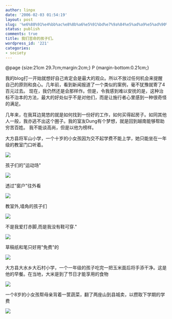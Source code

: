 ```yaml
---
author: linpx
date: '2006-02-03 01:54:19'
layout: post
slug: '%e6%88%91%e4%bb%ac%e8%8b%a6%e5%91%bd%e7%9a%84%e5%ad%a9%e5%ad%90%e4%bb%ac%e3%80%82'
status: publish
comments: true
title: 我们苦命的孩子们。
wordpress_id: '221'
categories:
- society
---
```


@page {size:21cm 29.7cm;margin:2cm;} P {margin-bottom:0.21cm;}

  

我的blog打一开始就想好自己肯定会是最大的观众。所以不放过任何机会来提醒自己的原则和良心。几年前，看到新闻报道了一个类似的案例，毫不犹豫就寄了4百元过去。
现在，我仍然还是会那样作。但是，令我感到难以安抚的是，这种治标不治本的方法，最大的好处似乎不是对他们，而是让施行者心里感到一种很奇怪的满足。

  

几年来，在我耳边晃悠的就是如何找到一份好的工作，如何买得起房子。如同其他人一般，我亦逃不出这个圈子。我的室友Dung有个梦想，就是回到越南能够帮助穷苦百姓。
我不能谈高尚，但是以他为榜样。

  
大方县将军山小学，一个十岁的小女孩因为交不起学费不能上学，她只能坐在一年级的教室门口听着。

  

  

![](http://static.flickr.com/11/94741804_e73d5158fd.jpg?v=0)

  
  


孩子们的"运动场"

  

  

![](http://static.flickr.com/27/94741807_5209a5192f.jpg?v=0)

透过"窗户"往外看

  

  

![](http://static.flickr.com/35/94741810_c08794fff8.jpg?v=0)

教室外,墙角的孩子们

  

![](http://static.flickr.com/29/94741816_863e108e5c.jpg?v=0)

不是我爱打赤脚,而是我没有鞋可穿."

  
  

  

![](http://static.flickr.com/36/94741818_16132a076d.jpg?v=0)

  
草稿纸和笔只好用"免费"的

  
  
  

![](http://static.flickr.com/24/94741823_ff79630fbc.jpg?v=0)

  
  
  

大方县大水乡大石村小学，一个一年级的孩子吃完一把玉米面后将手添干净。这是他的早餐。在当地，大米是到了节日才能享用的食物

![](http://static.flickr.com/23/94742143_0484baa996.jpg?v=0)

  

一个8岁的小女孩帮母亲背着一筐蔬菜，翻了两座山到县城卖，以攒取下学期的学费

![](http://static.flickr.com/33/94742141_23db4a8241.jpg?v=0)

  

